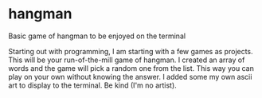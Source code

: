 # hangman
Basic game of hangman to be enjoyed on the terminal

Starting out with programming, I am starting with a few games as projects. This will be your run-of-the-mill game of hangman.
I created an array of words and the game will pick a random one from the list. This way you can play on your own without knowing the answer.
I added some my own ascii art to display to the terminal. Be kind (I'm no artist).
